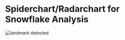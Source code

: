 # Spiderchart/Radarchart for Snowflake Analysis

![landmark detected](https://reasadazim.com/wp-content/uploads/2023/12/ezgif.com-video-to-gif.gif)
